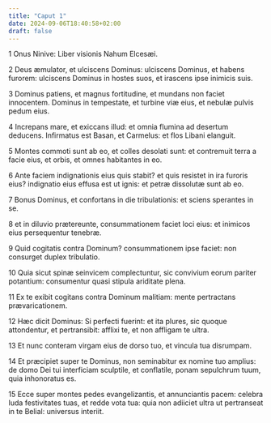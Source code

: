```yaml
---
title: "Caput 1"
date: 2024-09-06T18:40:58+02:00
draft: false
---
```




1 Onus Ninive: Liber visionis Nahum Elcesæi.

2 Deus æmulator, et ulciscens Dominus: ulciscens Dominus, et habens furorem: ulciscens Dominus in hostes suos, et irascens ipse inimicis suis.

3 Dominus patiens, et magnus fortitudine, et mundans non faciet innocentem. Dominus in tempestate, et turbine viæ eius, et nebulæ pulvis pedum eius.

4 Increpans mare, et exiccans illud: et omnia flumina ad desertum deducens. Infirmatus est Basan, et Carmelus: et flos Libani elanguit.

5 Montes commoti sunt ab eo, et colles desolati sunt: et contremuit terra a facie eius, et orbis, et omnes habitantes in eo.

6 Ante faciem indignationis eius quis stabit? et quis resistet in ira furoris eius? indignatio eius effusa est ut ignis: et petræ dissolutæ sunt ab eo.

7 Bonus Dominus, et confortans in die tribulationis: et sciens sperantes in se.

8 et in diluvio prætereunte, consummationem faciet loci eius: et inimicos eius persequentur tenebræ.

9 Quid cogitatis contra Dominum? consummationem ipse faciet: non consurget duplex tribulatio.

10 Quia sicut spinæ seinvicem complectuntur, sic convivium eorum pariter potantium: consumentur quasi stipula ariditate plena.

11 Ex te exibit cogitans contra Dominum malitiam: mente pertractans prævaricationem.

12 Hæc dicit Dominus: Si perfecti fuerint: et ita plures, sic quoque attondentur, et pertransibit: afflixi te, et non affligam te ultra.

13 Et nunc conteram virgam eius de dorso tuo, et vincula tua disrumpam.

14 Et præcipiet super te Dominus, non seminabitur ex nomine tuo amplius: de domo Dei tui interficiam sculptile, et conflatile, ponam sepulchrum tuum, quia inhonoratus es.

15 Ecce super montes pedes evangelizantis, et annunciantis pacem: celebra Iuda festivitates tuas, et redde vota tua: quia non adiiciet ultra ut pertranseat in te Belial: universus interiit.


